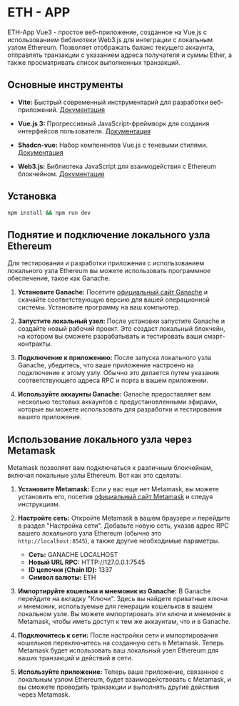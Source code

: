 # ETH - APP

ETH-App Vue3 - простое веб-приложение, созданное на Vue.js с использованием библиотеки Web3.js для интеграции с локальным узлом Ethereum. Позволяет отображать баланс текущего аккаунта, отправлять транзакции с указанием адреса получателя и суммы Ether, а также просматривать список выполненных транзакций.

## Основные инструменты

- **Vite:** Быстрый современный инструментарий для разработки веб-приложений. [Документация](https://vitejs.dev/)
  
- **Vue.js 3:** Прогрессивный JavaScript-фреймворк для создания интерфейсов пользователя. [Документация](https://v3.vuejs.org/)

- **Shadcn-vue:** Набор компонентов Vue.js с теневыми стилями. [Документация](https://www.shadcn-vue.com/)

- **Web3.js:** Библиотека JavaScript для взаимодействия с Ethereum блокчейном. [Документация](https://web3js.readthedocs.io/)


## Установка

```bash
npm install && npm run dev
```

## Поднятие и подключение локального узла Ethereum

Для тестирования и разработки приложения с использованием локального узла Ethereum вы можете использовать программное обеспечение, такое как Ganache.

1. **Установите Ganache:** Посетите [официальный сайт Ganache](https://www.trufflesuite.com/ganache) и скачайте соответствующую версию для вашей операционной системы. Установите программу на ваш компьютер.

2. **Запустите локальный узел:** После установки запустите Ganache и создайте новый рабочий проект. Это создаст локальный блокчейн, на котором вы сможете разрабатывать и тестировать ваши смарт-контракты.

3. **Подключение к приложению:** После запуска локального узла Ganache, убедитесь, что ваше приложение настроено на подключение к этому узлу. Обычно это делается путем указания соответствующего адреса RPC и порта в вашем приложении.

4. **Используйте аккаунты Ganache:** Ganache предоставляет вам несколько тестовых аккаунтов с предустановленными эфирами, которые вы можете использовать для разработки и тестирования вашего приложения.

## Использование локального узла через Metamask

Metamask позволяет вам подключаться к различным блокчейнам, включая локальные узлы Ethereum. Вот как это сделать:

1. **Установите Metamask:** Если у вас еще нет Metamask, вы можете установить его, посетив [официальный сайт Metamask](https://metamask.io/) и следуя инструкциям.

2. **Настройте сеть:** Откройте Metamask в вашем браузере и перейдите в раздел "Настройка сети". Добавьте новую сеть, указав адрес RPC вашего локального узла Ethereum (обычно это `http://localhost:8545`), а также другие необходимые параметры.
   - **Сеть:** GANACHE LOCALHOST
   - **Новый URL RPC:** HTTP://127.0.0.1:7545
   - **ID цепочки (Chain ID):** 1337
   - **Символ валюты:** ETH

3. **Импортируйте кошельки и мнемоник из Ganache:** В Ganache перейдите на вкладку "Ключи". Здесь вы найдете приватные ключи и мнемоник, используемые для генерации кошельков в вашем локальном узле. Вы можете импортировать эти ключи и мнемоник в Metamask, чтобы иметь доступ к тем же аккаунтам, что и в Ganache.

4. **Подключитесь к сети:** После настройки сети и импортирования кошельков переключитесь на созданную сеть в Metamask. Теперь Metamask будет использовать ваш локальный узел Ethereum для ваших транзакций и действий в сети.

5. **Используйте приложение:** Теперь ваше приложение, связанное с локальным узлом Ethereum, будет взаимодействовать с Metamask, и вы сможете проводить транзакции и выполнять другие действия через Metamask.


